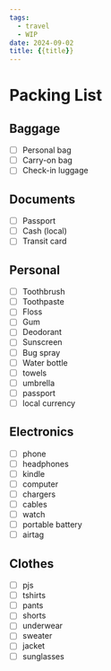 ```yaml
---
tags:
  - travel
  - WIP
date: 2024-09-02
title: {{title}}
---
```


# Packing  List

## Baggage

- [ ] Personal bag
- [ ] Carry-on bag
- [ ] Check-in luggage

## Documents

- [ ] Passport
- [ ] Cash (local)
- [ ] Transit card

## Personal

- [ ] Toothbrush
- [ ] Toothpaste
- [ ] Floss
- [ ] Gum
- [ ] Deodorant
- [ ] Sunscreen
- [ ] Bug spray
- [ ] Water bottle
- [ ] towels
- [ ] umbrella
- [ ] passport
- [ ] local currency

## Electronics

- [ ] phone
- [ ] headphones
- [ ] kindle
- [ ] computer
- [ ] chargers
- [ ] cables
- [ ] watch
- [ ] portable battery
- [ ] airtag

## Clothes

- [ ] pjs
- [ ] tshirts
- [ ] pants
- [ ] shorts
- [ ] underwear
- [ ] sweater
- [ ] jacket
- [ ] sunglasses